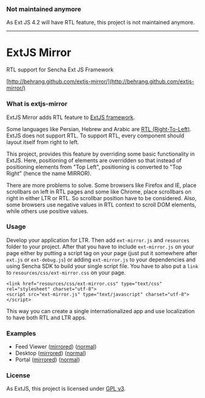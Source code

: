 ### Not maintained anymore

As Ext JS 4.2 will have RTL feature, this project is not maintained anymore.

------------

ExtJS Mirror
============

RTL support for Sencha Ext JS Framework

[http://behrang.github.com/extjs-mirror/](http://behrang.github.com/extjs-mirror/)

### What is extjs-mirror
ExtJS Mirror adds RTL feature to [ExtJS framework](http://www.sencha.com/products/extjs/).

Some languages like Persian, Hebrew and Arabic are [RTL (Right-To-Left)](http://en.wikipedia.org/wiki/Right-to-left). ExtJS does not support RTL. To support RTL, every component should layout itself from right to left.

This project, provides this feature by overriding some basic functionality in ExtJS. Here, positioning of elements are overridden so that instead of positioning elements from "Top Left", positioning is converted to "Top Right" (hence the name MIRROR).

There are more problems to solve. Some browsers like Firefox and IE, place scrollbars on left in RTL pages and some like Chrome, place scrollbars on right in either LTR or RTL. So scrollbar position have to be considered. Also, some browsers use negative values in RTL context to scroll DOM elements, while others use positive values.

### Usage
Develop your application for LTR. Then add `ext-mirror.js` and `resources` folder to your project. After that you have to include `ext-mirror.js` on your page either by putting a script tag on your page (just put it somewhere after `ext.js` or `ext-debug.js`) or adding `ext-mirror.js` to your dependencies and using Sencha SDK to build your single script file. You have to also put a `link` to `resources/css/ext-mirror.css` on your page.

    <link href="resources/css/ext-mirror.css" type="text/css" rel="stylesheet" charset="utf-8">
    <script src="ext-mirror.js" type="text/javascript" charset="utf-8"></script>

This way you can create a single internationalized app and use localization to have both RTL and LTR apps.

### Examples
* Feed Viewer ([mirrored](http://behrang.github.com/extjs-mirror/examples/feed-viewer.html)) ([normal](http://behrang.github.com/extjs-mirror/examples/feed-viewer.html?ext-mirror-off))
* Desktop ([mirrored](http://behrang.github.com/extjs-mirror/examples/desktop.html)) ([normal](http://behrang.github.com/extjs-mirror/examples/desktop.html?ext-mirror-off))
* Portal ([mirrored](http://behrang.github.com/extjs-mirror/examples/portal.html)) ([normal](http://behrang.github.com/extjs-mirror/examples/portal.html?ext-mirror-off))

### License
As ExtJS, this project is licensed under [GPL v3](http://www.gnu.org/licenses/gpl.html).
